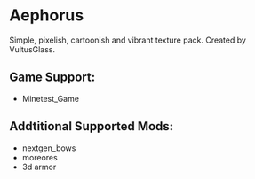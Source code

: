 # Aephorus
Simple, pixelish, cartoonish and vibrant texture pack.
Created by VultusGlass.

## Game Support:
- Minetest_Game

## Addtitional Supported Mods:
- nextgen_bows
- moreores
- 3d armor